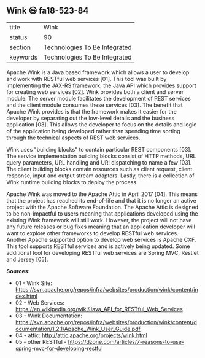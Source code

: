 ## Wink :smiley: fa18-523-84


|          |                               |
| -------- | ----------------------------- |
| title    | Wink                          | 
| status   | 90                            |
| section  | Technologies To Be Integrated |
| keywords | Technologies To Be Integrated |


Apache Wink is a Java based framework which allows a user to develop and work with RESTful web services [01].  This tool was built by implementing the JAX-RS framework; the Java API which provides support for creating web services [02].  Wink provides both a client and server module.  The server module facilitates the development of REST services and the client module consumes these services [03]. The benefit that Apache Wink provides is that the framework makes it easier for the developer by separating out the low-level details and the business application [03].  This allows the developer to focus on the details and logic of the application being developed rather than spending time sorting through the technical aspects of REST web services.

Wink uses "building blocks" to contain particular REST components [03].  The service implementation building blocks consist of HTTP methods, URL query parameters, URL handling and URI dispatching to name a few [03].  The client building blocks contain resources such as client request, client response, input and output stream adapters.  Lastly, there is a collection of Wink runtime building blocks to deploy the process.

Apache Wink was moved to the Apache Attic in April 2017 [04].  This means that the project has reached its end-of-life and that it is no longer an active project with the Apache Software Foundation.  The Apache Attic is designed to be non-impactful to users meaning that applications developed using the existing Wink framework will still work.  However, the project will not have any future releases or bug fixes meaning that an application developer will want to explore other frameworks to develop RESTful web services.  Another Apache supported option to develop web services is Apache CXF.  This tool supports RESTful services and is actively being updated.  Some additional tool for developing RESTful web services are Spring MVC, Restlet and Jersey [05].


**Sources:**

  * 01 - Wink Site: https://svn.apache.org/repos/infra/websites/production/wink/content/index.html
  * 02 - Web Services: https://en.wikipedia.org/wiki/Java_API_for_RESTful_Web_Services
  * 03 - Wink Documentation: https://svn.apache.org/repos/infra/websites/production/wink/content/documentation/1.2.1/Apache_Wink_User_Guide.pdf
  * 04 - attic: http://attic.apache.org/projects/wink.html
  * 05 - other RESTful - https://dzone.com/articles/7-reasons-to-use-spring-mvc-for-developing-restful
